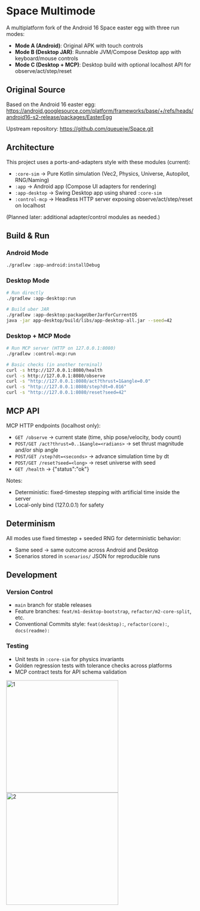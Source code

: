 # Space Multimode

A multiplatform fork of the Android 16 Space easter egg with three run modes:

- **Mode A (Android)**: Original APK with touch controls
- **Mode B (Desktop JAR)**: Runnable JVM/Compose Desktop app with keyboard/mouse controls
- **Mode C (Desktop + MCP)**: Desktop build with optional localhost API for observe/act/step/reset

## Original Source

Based on the Android 16 easter egg: https://android.googlesource.com/platform/frameworks/base/+/refs/heads/android16-s2-release/packages/EasterEgg

Upstream repository: https://github.com/queuejw/Space.git

## Architecture

This project uses a ports-and-adapters style with these modules (current):

- `:core-sim` → Pure Kotlin simulation (Vec2, Physics, Universe, Autopilot, RNG/Naming)
- `:app` → Android app (Compose UI adapters for rendering)
- `:app-desktop` → Swing Desktop app using shared `:core-sim`
- `:control-mcp` → Headless HTTP server exposing observe/act/step/reset on localhost

(Planned later: additional adapter/control modules as needed.)

## Build & Run

### Android Mode
```bash
./gradlew :app-android:installDebug
```

### Desktop Mode
```bash
# Run directly
./gradlew :app-desktop:run

# Build uber JAR
./gradlew :app-desktop:packageUberJarForCurrentOS
java -jar app-desktop/build/libs/app-desktop-all.jar --seed=42
```

### Desktop + MCP Mode
```bash
# Run MCP server (HTTP on 127.0.0.1:8080)
./gradlew :control-mcp:run

# Basic checks (in another terminal)
curl -s http://127.0.0.1:8080/health
curl -s http://127.0.0.1:8080/observe
curl -s "http://127.0.0.1:8080/act?thrust=1&angle=0.0"
curl -s "http://127.0.0.1:8080/step?dt=0.016"
curl -s "http://127.0.0.1:8080/reset?seed=42"
```

## MCP API

MCP HTTP endpoints (localhost only):

- `GET /observe` → current state (time, ship pose/velocity, body count)
- `POST/GET /act?thrust=0..1&angle=<radians>` → set thrust magnitude and/or ship angle
- `POST/GET /step?dt=<seconds>` → advance simulation time by dt
- `POST/GET /reset?seed=<long>` → reset universe with seed
- `GET /health` → {"status":"ok"}

Notes:
- Deterministic: fixed-timestep stepping with artificial time inside the server
- Local-only bind (127.0.0.1) for safety

## Determinism

All modes use fixed timestep + seeded RNG for deterministic behavior:
- Same seed → same outcome across Android and Desktop
- Scenarios stored in `scenarios/` JSON for reproducible runs

## Development

### Version Control
- `main` branch for stable releases
- Feature branches: `feat/m1-desktop-bootstrap`, `refactor/m2-core-split`, etc.
- Conventional Commits style: `feat(desktop):`, `refactor(core):`, `docs(readme):`

### Testing
- Unit tests in `:core-sim` for physics invariants
- Golden regression tests with tolerance checks across platforms
- MCP contract tests for API schema validation

<img src='/.github/1.jpg' width='300' alt="1"> <img src='/.github/2.jpg' width='300' alt="2">
